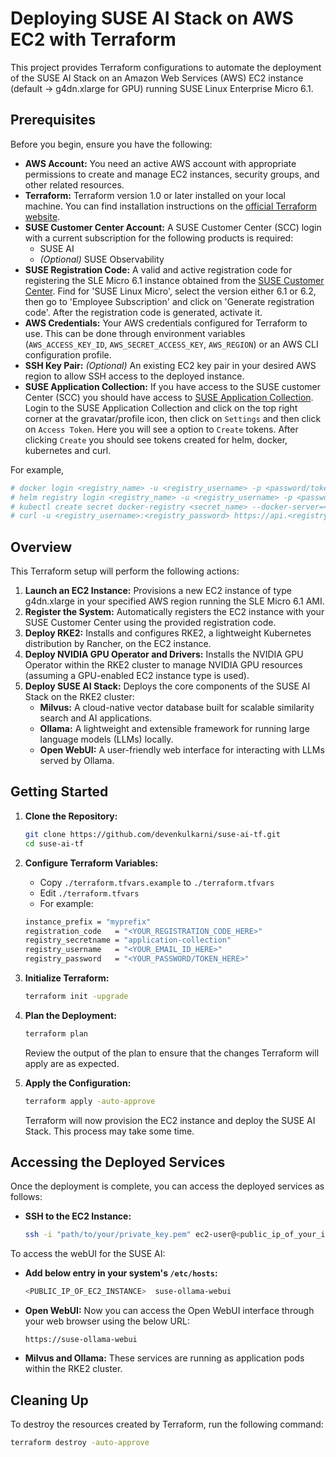 # Deploying SUSE AI Stack on AWS EC2 with Terraform

This project provides Terraform configurations to automate the deployment of the SUSE AI Stack on an Amazon Web Services (AWS) EC2 instance (default -> g4dn.xlarge for GPU) running SUSE Linux Enterprise Micro 6.1.

## Prerequisites

Before you begin, ensure you have the following:

* **AWS Account:** You need an active AWS account with appropriate permissions to create and manage EC2 instances, security groups, and other related resources.
* **Terraform:** Terraform version 1.0 or later installed on your local machine. You can find installation instructions on the [official Terraform website](https://www.terraform.io/downloads).
* **SUSE Customer Center Account:** A SUSE Customer Center (SCC) login with a current subscription for the following products is required:
    * SUSE AI
    * *(Optional)* SUSE Observability
* **SUSE Registration Code:** A valid and active registration code for registering the SLE Micro 6.1 instance obtained from the [SUSE Customer Center](https://scc.suse.com/). Find for 'SUSE Linux Micro', select the version either 6.1 or 6.2, then go to 'Employee Subscription' and click on 'Generate registration code'. After the registration code is generated, activate it.
* **AWS Credentials:** Your AWS credentials configured for Terraform to use. This can be done through environment variables (`AWS_ACCESS_KEY_ID`, `AWS_SECRET_ACCESS_KEY`, `AWS_REGION`) or an AWS CLI configuration profile.
* **SSH Key Pair:** *(Optional)* An existing EC2 key pair in your desired AWS region to allow SSH access to the deployed instance.
* **SUSE Application Collection:** If you have access to the SUSE customer Center (SCC) you should have access to [SUSE Application Collection](https://apps.rancher.io/). Login to the SUSE Application Collection and click on the top right corner at the gravatar/profile icon, then click on `Settings` and then click on `Access Token`. Here you will see a option to `Create` tokens. After clicking `Create` you should see tokens created for helm, docker, kubernetes and curl.

For example,
```bash
# docker login <registry_name> -u <registry_username> -p <password/token>
# helm registry login <registry_name> -u <registry_username> -p <password/token>
# kubectl create secret docker-registry <secret_name> --docker-server=<registry_name> --docker-username=<registry_username> --docker-password=<registry_password>
# curl -u <registry_username>:<registry_password> https://api.<registry_name>/v1/applications
```

## Overview

This Terraform setup will perform the following actions:

1.  **Launch an EC2 Instance:** Provisions a new EC2 instance of type g4dn.xlarge in your specified AWS region running the SLE Micro 6.1 AMI.
2.  **Register the System:** Automatically registers the EC2 instance with your SUSE Customer Center using the provided registration code.
3.  **Deploy RKE2:** Installs and configures RKE2, a lightweight Kubernetes distribution by Rancher, on the EC2 instance.
4.  **Deploy NVIDIA GPU Operator and Drivers:** Installs the NVIDIA GPU Operator within the RKE2 cluster to manage NVIDIA GPU resources (assuming a GPU-enabled EC2 instance type is used).
5.  **Deploy SUSE AI Stack:** Deploys the core components of the SUSE AI Stack on the RKE2 cluster:
    * **Milvus:** A cloud-native vector database built for scalable similarity search and AI applications.
    * **Ollama:** A lightweight and extensible framework for running large language models (LLMs) locally.
    * **Open WebUI:** A user-friendly web interface for interacting with LLMs served by Ollama.

## Getting Started

1.  **Clone the Repository:**
    ```bash
    git clone https://github.com/devenkulkarni/suse-ai-tf.git
    cd suse-ai-tf
    ```

2.  **Configure Terraform Variables:**
    
    - Copy `./terraform.tfvars.example` to `./terraform.tfvars`
    - Edit `./terraform.tfvars`
    - For example:
    ```bash
    instance_prefix = "myprefix"
    registration_code   = "<YOUR_REGISTRATION_CODE_HERE>"
    registry_secretname = "application-collection"
    registry_username   = "<YOUR_EMAIL_ID_HERE>"
    registry_password   = "<YOUR_PASSWORD/TOKEN_HERE>"
    ```

3.  **Initialize Terraform:**
    ```bash
    terraform init -upgrade
    ```

4.  **Plan the Deployment:**
    ```bash
    terraform plan
    ```
    Review the output of the plan to ensure that the changes Terraform will apply are as expected.

5.  **Apply the Configuration:**
    ```bash
    terraform apply -auto-approve 
    ```
    Terraform will now provision the EC2 instance and deploy the SUSE AI Stack. This process may take some time.

## Accessing the Deployed Services

Once the deployment is complete, you can access the deployed services as follows:

* **SSH to the EC2 Instance:**
    ```bash
    ssh -i "path/to/your/private_key.pem" ec2-user@<public_ip_of_your_instance>
    ```
To access the webUI for the SUSE AI:

* **Add below entry in your system's `/etc/hosts`:**
    ```bash
    <PUBLIC_IP_OF_EC2_INSTANCE>  suse-ollama-webui
    
* **Open WebUI:** Now you can access the Open WebUI interface through your web browser using the below URL:
    ```
    https://suse-ollama-webui
    ```

* **Milvus and Ollama:** These services are running as application pods within the RKE2 cluster.

## Cleaning Up

To destroy the resources created by Terraform, run the following command:

```bash
terraform destroy -auto-approve
```
